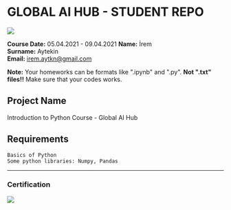 # GLOBAL AI HUB - STUDENT REPO
![](img/newlogo.png)

**Course Date:** 05.04.2021 - 09.04.2021
**Name:** İrem  
**Surname:** Aytekin  
**Email:** irem.aytkn@gmail.com  

**Note:** Your homeworks can be formats like ".ipynb" and ".py". **Not ".txt" files!!** Make sure that your codes works.  

## Project Name
Introduction to Python Course - Global AI Hub

## Requirements
```
Basics of Python
Some python libraries: Numpy, Pandas
```
---

### Certification
![](img/TopLearnerCertificate.png)

